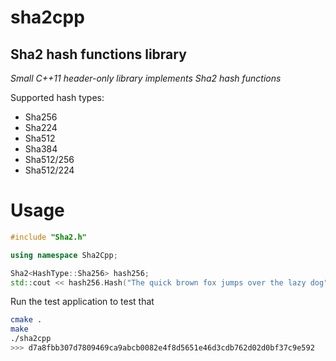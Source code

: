 # sha2cpp
## Sha2 hash functions library

_Small C++11 header-only library implements Sha2 hash functions_

Supported hash types:
- Sha256
- Sha224
- Sha512
- Sha384
- Sha512/256
- Sha512/224

# Usage

```cpp
#include "Sha2.h"

using namespace Sha2Cpp;

Sha2<HashType::Sha256> hash256;
std::cout << hash256.Hash("The quick brown fox jumps over the lazy dog") << std::endl;
```

Run the test application to test that
```bash
cmake .
make
./sha2cpp
>>> d7a8fbb307d7809469ca9abcb0082e4f8d5651e46d3cdb762d02d0bf37c9e592
```

